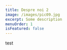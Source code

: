 ```yaml
---
title: Despre noi 2
image: /images/pic09.jpg
excerpt: Some description
menuOrder: 1
isFeatured: false
---
```


test
